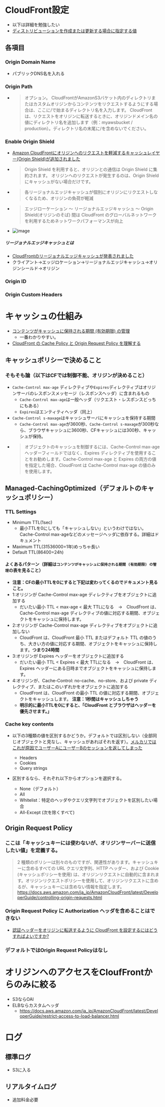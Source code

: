 # CloudFront設定
- 以下は詳細を勉強したい
- [ディストリビューションを作成または更新する場合に指定する値](https://docs.aws.amazon.com/ja_jp/AmazonCloudFront/latest/DeveloperGuide/distribution-web-values-specify.html)
## 各項目
### Origin Domain Name
- パブリックDNS名を入れる
### Origin Path
- >オプション。 CloudFrontがAmazonS3バケット内のディレクトリまたはカスタムオリジンからコンテンツをリクエストするようにする場合は、ここに/で始まるディレクトリ名を入力します。 CloudFrontは、リクエストをオリジンに転送するときに、オリジンドメイン名の値にディレクトリ名を追加します（例：myawsbucket / production）。ディレクトリ名の末尾に/を含めないでください。
### Enable Origin Shield
- [Amazon CloudFrontにオリジンへのリクエストを軽減するキャッシュレイヤー(Origin Shield)が追加されました](https://dev.classmethod.jp/articles/amazon-cloudfront-support-cache-layer-origin-shield/)
- >Origin Shield を利用すると、オリジンとの通信は Origin Shield に集約されます。 オリジンへのリクエストが発生するのは、Origin Shield にキャッシュがない場合だけです。
- >各リージョナルエッジキャッシュが個別にオリジンにリクエストしなくなるため、オリジンの負荷が軽減
- >エッジローケーション 〜 リージョナルエッジキャッシュ 〜 Origin Shield(オリジンのそば) 間は CloudFront のグローバルネットワークを利用するためネットワークパフォーマンスが向上
- ![image](https://user-images.githubusercontent.com/60077121/108588508-f8ba8d80-739c-11eb-9893-8e146cece093.png)

##### リージョナルエッジキャッシュとは
- [CloudFrontのリージョナルエッジキャッシュが発表されました](https://dev.classmethod.jp/articles/cloudfront-regional-edge-cache/)
- クライアント→エッジロケーション→リージョナルエッジキャッシュ→オリジンシールド→オリジン

### Origin ID

### Origin Custom Headers


# キャッシュの仕組み
- [コンテンツがキャッシュに保持される期間 (有効期限) の管理](https://docs.aws.amazon.com/ja_jp/AmazonCloudFront/latest/DeveloperGuide/Expiration.html)
  - 一番わかりやすい。
- [CloudFront の Cache Policy と Origin Request Policy を理解する](https://qiita.com/t-kigi/items/6d7cfccdb629690b8d29)

## キャッシュポリシーで決めること
### そもそも論（以下はCFでは制御不能、オリジンが決めること）
- `Cache-Control max-age` ディレクティブや`Expires`ディレクティブはオリジンサーバのレスポンスメッセージ（レスポンスヘッダ）に含まれるもの
  - `Cache-Control max-age`は一般ヘッダ（リクエスト・レスポンスどっちにもある）
  - `Expires`はエンティティヘッダ（同上）
- `Cache-Control s-maxage`はキャッシュサーバにキャッシュを保持する期間
  - `Cache-Control max-age`が3600秒、`Cache-Control s-maxage`が300秒なら、ブラウザキャッシュに3600秒、CFキャッシュには300秒、キャッシュが保持。
- >オブジェクトのキャッシュを制御するには、Cache-Control max-age ヘッダーフィールドではなく、Expires ディレクティブを使用することをお勧めします。Cache-Control max-age と Expires の両方の値を指定した場合、CloudFront は Cache-Control max-age の値のみを使用します。
## Managed-CachingOptimized（デフォルトのキャッシュポリシー）
### TTL Settings
- Minimum TTL(1sec)
  - 最小TTLを0にしても「キャッシュしない」というわけではない。Cache-Control max-ageなどのメッセージヘッダに依存する。詳細はドキュメント
- Maximum TTL(31536000=1年)めっちゃ長い
- Default TTL(86400=24h)

#### よくあるパターン（詳細は`コンテンツがキャッシュに保持される期間 (有効期限) の管理`の表を見ること）
- **注意：CFの最小TTLを0にすると下記は変わってくるのでドキュメント見ること。**
- 1:オリジンが Cache-Control max-age ディレクティブをオブジェクトに追加する
  - だいたい最小 TTL < max-age < 最大 TTLになる　→　CloudFront は、Cache-Control max-age ディレクティブの値に対応する期間、オブジェクトをキャッシュに保持します。
- 2:オリジンが Cache-Control max-age ディレクティブをオブジェクトに追加しない
  - CloudFront は、CloudFront 最小 TTL またはデフォルト TTL の値のうち、大きい方の値に対応する期間、オブジェクトをキャッシュに保持します。**つまり24時間**
- 3:オリジンが Expires ヘッダーをオブジェクトに追加する
  - だいたい最小 TTL < Expires < 最大 TTLになる　→　CloudFront は、Expires ヘッダーにある日時までオブジェクトをキャッシュに保持します。
- 4:オリジンが、Cache-Control: no-cache、no-store、および private ディレクティブ、またはこのいずれかをオブジェクトに追加する
  - CloudFront は、CloudFront の最小 TTL の値に対応する期間、オブジェクトをキャッシュします。 **注意：1秒間はキャッシュしちゃう**
  - **明示的に最小TTLを0にすると、「CloudFront とブラウザはヘッダーを優先させます。」** 

### Cache key contents
- 以下の3種類の値を区別するかどうか。デフォルトでは区別しない（全部同じオブジェクトと見なし、キャッシュがあればそれを返す）。[メルカリではこれが原因でユーザーAにユーザーBのセッションを返してしまった](https://engineering.mercari.com/blog/entry/2017-06-22-204500/)
  - Headers
  - Cookies
  - Query strings

- 区別するなら、それぞれ以下からオプションを選択する。
  - None（デフォルト）
  - All
  - Whitelist：特定のヘッダやクエリ文字列でオブジェクトを区別したい場合
  - All-Except (次を除くすべて)

## Origin Request Policy
### ここは「キャッシュキーには使わないが、オリジンサーバーに送信したい値」を定義する。
> 2 種類のポリシーは別々のものですが、関連性があります。キャッシュキーに含めるすべての URL クエリ文字列、HTTP ヘッダー、および Cookie (キャッシュポリシーを使用) は、オリジンリクエストに自動的に含まれます。オリジンリクエストポリシーを使用して、オリジンリクエストに含めるが、キャッシュキーには含めない情報を指定します。
https://docs.aws.amazon.com/ja_jp/AmazonCloudFront/latest/DeveloperGuide/controlling-origin-requests.html

### Origin Request Policy に Authorization ヘッダを含めることはできない
- [認証ヘッダーをオリジンに転送するように CloudFront を設定するにはどうすればよいですか?](https://aws.amazon.com/jp/premiumsupport/knowledge-center/cloudfront-authorization-header/)

### デフォルトではOrigin Request Policyはなし


# オリジンへのアクセスをCloufFrontからのみに絞る
- S3ならOAI
- ELBならカスタムヘッダ
  - https://docs.aws.amazon.com/ja_jp/AmazonCloudFront/latest/DeveloperGuide/restrict-access-to-load-balancer.html

# ログ
## 標準ログ
- S3に入る

## リアルタイムログ
- 追加料金必要

